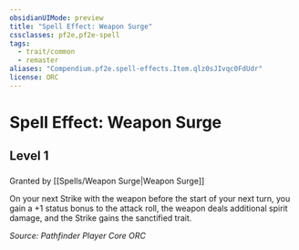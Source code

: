 ```yaml
---
obsidianUIMode: preview
title: "Spell Effect: Weapon Surge"
cssclasses: pf2e,pf2e-spell
tags:
  - trait/common
  - remaster
aliases: "Compendium.pf2e.spell-effects.Item.qlz0sJIvqc0FdUdr"
license: ORC
---
```

# Spell Effect: Weapon Surge
## Level 1
### 






Granted by [[Spells/Weapon Surge|Weapon Surge]]

On your next Strike with the weapon before the start of your next turn, you gain a +1 status bonus to the attack roll, the weapon deals additional spirit damage, and the Strike gains the sanctified trait.

*Source: Pathfinder Player Core*
*ORC*